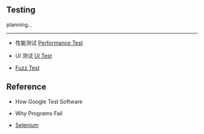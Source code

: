Testing
---

planning...


- - -

* 性能测试 [Performance Test](performance-test.md)

* UI 测试 [UI Test](ui-test.md)

* [Fuzz Test](fuzz-test.md)


## Reference

* How Google Test Software

* Why Programs Fail

* [Selenium](http://www.seleniumhq.org/)
